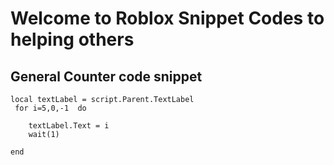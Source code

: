 
# Welcome to Roblox Snippet Codes to helping others

## General Counter code snippet

``` 
local textLabel = script.Parent.TextLabel
 for i=5,0,-1  do
	
	textLabel.Text = i
	wait(1)
	
end 

```


